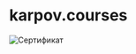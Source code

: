 # karpov.courses
![Сертификат](https://user-images.githubusercontent.com/93007806/217321261-9abebe39-e438-48c8-a067-715c45f39ece.png)
